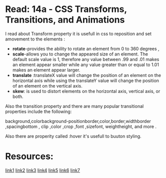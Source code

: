 # Read: 14a - CSS Transforms, Transitions, and Animations

I read about Transform property it is usefull in css to reposition and set amovement to the elements : 
+ **rotate**-provides the ability to rotate an element from 0 to 360 degrees ,
+  **scale**-allows you to change the appeared size of an element. The default scale value is 1, therefore any value between .99 and .01 makes an element appear smaller while any value greater than or equal to 1.01 makes an element appear larger.
+  **translate** :translateX value will change the position of an element on the horizontal axis while using the translateY value will change the position of an element on the vertical axis.
+  **skew**: is used to distort elements on the horizontal axis, vertical axis, or both. 

Also the transition property and there are many popular transitional properties include the following:

background,colorbackground-positionborder,color,border,widthborder ,spacingbottom , clip  ,color ,crop  ,font ,sizefont,  weightheight, and more .

Also there are properity called :hover it's usefull to buuton styling.

# Resources:
[link1](https://learn.shayhowe.com/advanced-html-css/css-transforms/)
[link2](https://learn.shayhowe.com/advanced-html-css/transitions-animations/)
[link3](https://www.webdesignerdepot.com/2014/05/8-simple-css3-transitions-that-will-wow-your-users)
[link4](https://codepen.io/retyui/pen/ByoaXV)
[link5](https://codepen.io/akshaychauhan/pen/oAfae)
[link6](https://codepen.io/kieranfivestars/pen/MYdQxX)
[link7](https://codepen.io/dp_lewis/pen/gCfBv)





